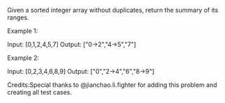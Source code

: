 
Given a sorted integer array without duplicates, return the summary of its ranges.

Example 1:

Input: [0,1,2,4,5,7]
Output: ["0->2","4->5","7"]



Example 2:

Input: [0,2,3,4,6,8,9]
Output: ["0","2->4","6","8->9"]



Credits:Special thanks to @jianchao.li.fighter for adding this problem and creating all test cases.